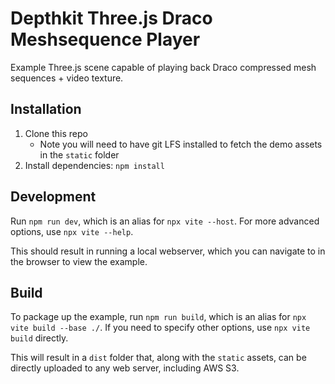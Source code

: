 # Depthkit Three.js Draco Meshsequence Player

Example Three.js scene capable of playing back Draco compressed mesh sequences + video texture.

## Installation

1. Clone this repo
    - Note you will need to have git LFS installed to fetch the demo assets in the `static` folder
3. Install dependencies: `npm install`

## Development

Run `npm run dev`, which is an alias for `npx vite --host`. For more advanced options, use `npx vite --help`.

This should result in running a local webserver, which you can navigate to in the browser to view the example.

## Build

To package up the example, run `npm run build`, which is an alias for `npx vite build --base ./`. If you need to specify other options, use `npx vite build` directly.

This will result in a `dist` folder that, along with the `static` assets, can be directly uploaded to any web server, including AWS S3.
